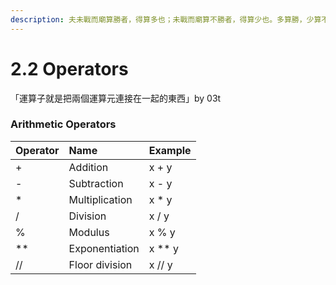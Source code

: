 ```yaml
---
description: 夫未戰而廟算勝者，得算多也；未戰而廟算不勝者，得算少也。多算勝，少算不勝，而況於無算乎？【始計篇】
---
```


# 2.2 Operators

「運算子就是把兩個運算元連接在一起的東西」by 03t

### Arithmetic Operators

| Operator | Name | Example |
| :--- | :--- | :--- |
| + | Addition | x + y |
| - | Subtraction | x - y |
| \* | Multiplication | x \* y |
| / | Division | x / y |
| % | Modulus | x % y |
| \*\* | Exponentiation | x \*\* y |
| // | Floor division | x // y |

